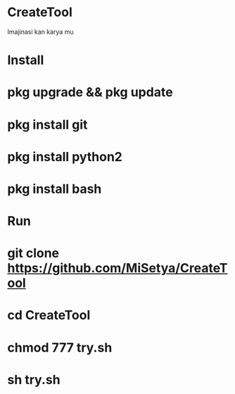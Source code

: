 # CreateTool
Imajinasi kan karya mu
# Install
# pkg upgrade && pkg update
# pkg install git
# pkg install python2
# pkg install bash

# Run
# git clone https://github.com/MiSetya/CreateTool
# cd CreateTool
# chmod 777 try.sh
# sh try.sh
